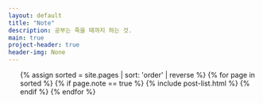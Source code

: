 ```yaml
---
layout: default
title: "Note"
description: 공부는 죽을 때까지 하는 것.
main: true
project-header: true
header-img: None
---
```

<ul class="catalogue">
{% assign sorted = site.pages | sort: 'order' | reverse %}
{% for page in sorted %}
{% if page.note == true %}
{% include post-list.html %}
{% endif %}
{% endfor %}
</ul>